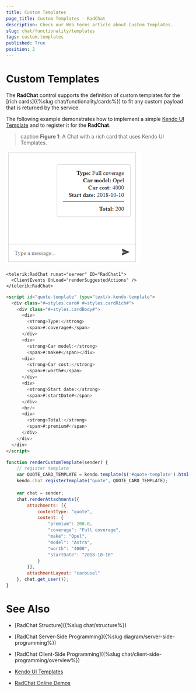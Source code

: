```yaml
---
title: Custom Templates 
page_title: Custom Templates - RadChat
description: Check our Web Forms article about Custom Templates.
slug: chat/functionality/templates
tags: custom,templates
published: True
position: 2
---
```


# Custom Templates


The **RadChat** control supports the definition of custom templates for the [rich cards]({%slug chat/functionality/cards%}) to fit any custom payload that is returned by the service.

The following example demonstrates how to implement a simple [Kendo UI Template](https://docs.telerik.com/kendo-ui/framework/templates/overview) and to register it for the **RadChat**.

>caption **Figure 1**: A Chat with a rich card that uses Kendo UI Templates.

![chat with custom template](../images/chat-custom-template.png)

````ASPX
<telerik:RadChat runat="server" ID="RadChat1">
  <ClientEvents OnLoad="renderSuggestedActions" />
</telerik:RadChat>
 ````

````HTML
<script id="quote-template" type="text/x-kendo-template">
  <div class="#=styles.card# #=styles.cardRich#">
    <div class="#=styles.cardBody#">
      <div>
        <strong>Type:</strong>
        <span>#:coverage#</span>
      </div>
      <div>
        <strong>Car model:</strong>
        <span>#:make#</span></div>
      <div>
        <strong>Car cost:</strong>
        <span>#:worth#</span>
      </div>
      <div>
        <strong>Start date:</strong>
        <span>#:startDate#</span>
      </div>
      <hr/>
      <div>
        <strong>Total:</strong>
        <span>#:premium#</span>
      </div>
    </div>
  </div>
</script>
````

````JavaScript
function renderCustomTemplate(sender) {
    // register template
    var QUOTE_CARD_TEMPLATE = kendo.template($('#quote-template').html());
    kendo.chat.registerTemplate("quote", QUOTE_CARD_TEMPLATE);

    var chat = sender;
    chat.renderAttachments({
        attachments: [{
            contentType: "quote",
            content: {
                "premium": 200.0,
                "coverage": "Full coverage",
                "make": "Opel",
                "model": "Astra",
                "worth": "4000",
                "startDate": "2018-10-10"
            }
        }],
        attachmentLayout: "carousel"
    }, chat.get_user());
}
````

# See Also

 * [RadChat Structure]({%slug chat/structure%})

 * [RadChat Server-Side Programming]({%slug diagram/server-side-programming%})

 * [RadChat Client-Side Programming]({%slug chat/client-side-programming/overview%})

 * [Kendo UI Templates](https://docs.telerik.com/kendo-ui/framework/templates/overview)

 * [RadChat Online Demos](https://demos.telerik.com/aspnet-ajax/chat/overview/defaultcs.aspx)
 
